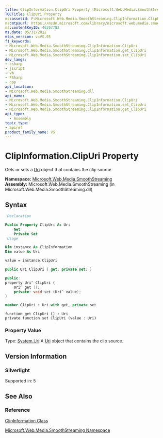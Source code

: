 ```yaml
---
title: ClipInformation.ClipUri Property (Microsoft.Web.Media.SmoothStreaming)
TOCTitle: ClipUri Property
ms:assetid: P:Microsoft.Web.Media.SmoothStreaming.ClipInformation.ClipUri
ms:mtpsurl: https://msdn.microsoft.com/library/microsoft.web.media.smoothstreaming.clipinformation.clipuri(v=VS.95)
ms:contentKeyID: 46307782
ms.date: 05/31/2012
mtps_version: v=VS.95
f1_keywords:
- Microsoft.Web.Media.SmoothStreaming.ClipInformation.ClipUri
- Microsoft.Web.Media.SmoothStreaming.ClipInformation.get_ClipUri
- Microsoft.Web.Media.SmoothStreaming.ClipInformation.set_ClipUri
dev_langs:
- csharp
- jscript
- vb
- FSharp
- cpp
api_location:
- Microsoft.Web.Media.SmoothStreaming.dll
api_name:
- Microsoft.Web.Media.SmoothStreaming.ClipInformation.ClipUri
- Microsoft.Web.Media.SmoothStreaming.ClipInformation.set_ClipUri
- Microsoft.Web.Media.SmoothStreaming.ClipInformation.get_ClipUri
api_type:
  - Assembly
topic_type:
- apiref
product_family_name: VS
---
```


# ClipInformation.ClipUri Property

Gets or sets a [Uri](https://msdn.microsoft.com/library/txt7706a\(v=vs.95\)) object that contains the clip source.

**Namespace:**  [Microsoft.Web.Media.SmoothStreaming](microsoft-web-media-smoothstreaming-namespace_1.md)  
**Assembly:**  Microsoft.Web.Media.SmoothStreaming (in Microsoft.Web.Media.SmoothStreaming.dll)

## Syntax

```vb
'Declaration

Public Property ClipUri As Uri
    Get
    Private Set
'Usage

Dim instance As ClipInformation
Dim value As Uri

value = instance.ClipUri
```

```csharp
public Uri ClipUri { get; private set; }
```

```cpp
public:
property Uri^ ClipUri {
    Uri^ get ();
    private: void set (Uri^ value);
}
```

``` fsharp
member ClipUri : Uri with get, private set
```

```jscript
function get ClipUri () : Uri
private function set ClipUri (value : Uri)
```

### Property Value

Type: [System.Uri](https://msdn.microsoft.com/library/txt7706a\(v=vs.95\))  
A [Uri](https://msdn.microsoft.com/library/txt7706a\(v=vs.95\)) object that contains the clip source.

## Version Information

### Silverlight

Supported in: 5  

## See Also

### Reference

[ClipInformation Class](clipinformation-class-microsoft-web-media-smoothstreaming_1.md)

[Microsoft.Web.Media.SmoothStreaming Namespace](microsoft-web-media-smoothstreaming-namespace_1.md)
